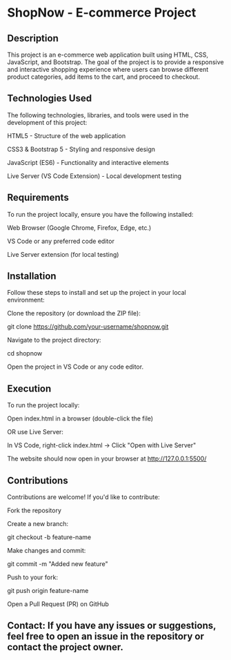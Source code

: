 # ShopNow - E-commerce Project

## Description

This project is an e-commerce web application built using HTML, CSS, JavaScript, and Bootstrap. The goal of the project is to provide a responsive and interactive shopping experience where users can browse different product categories, add items to the cart, and proceed to checkout.

## Technologies Used

The following technologies, libraries, and tools were used in the development of this project:

HTML5 - Structure of the web application

CSS3 & Bootstrap 5 - Styling and responsive design

JavaScript (ES6) - Functionality and interactive elements

Live Server (VS Code Extension) - Local development testing

## Requirements

To run the project locally, ensure you have the following installed:

Web Browser (Google Chrome, Firefox, Edge, etc.)

VS Code or any preferred code editor

Live Server extension (for local testing)

## Installation

Follow these steps to install and set up the project in your local environment:

Clone the repository (or download the ZIP file):

git clone https://github.com/your-username/shopnow.git

Navigate to the project directory:

cd shopnow

Open the project in VS Code or any code editor.

## Execution

To run the project locally:

Open index.html in a browser (double-click the file)

OR use Live Server:

In VS Code, right-click index.html → Click "Open with Live Server"

The website should now open in your browser at http://127.0.0.1:5500/

## Contributions

Contributions are welcome! If you'd like to contribute:

Fork the repository

Create a new branch:

git checkout -b feature-name

Make changes and commit:

git commit -m "Added new feature"

Push to your fork:

git push origin feature-name

Open a Pull Request (PR) on GitHub

## Contact: If you have any issues or suggestions, feel free to open an issue in the repository or contact the project owner.

